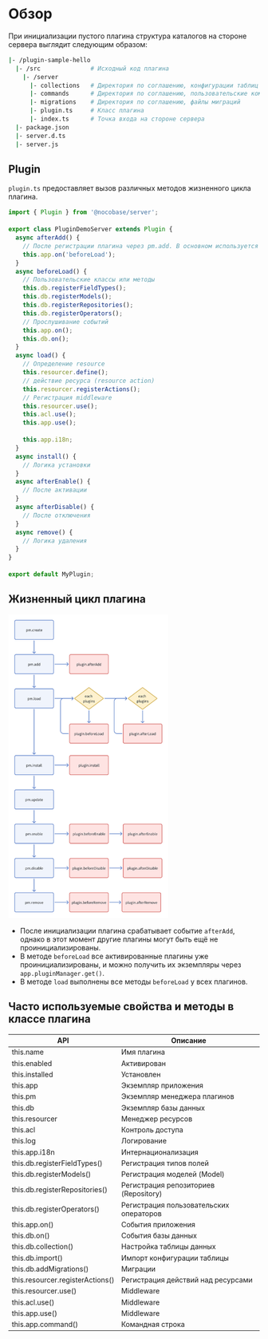 # Обзор

При инициализации пустого плагина структура каталогов на стороне сервера выглядит следующим образом:

```bash
|- /plugin-sample-hello
  |- /src              # Исходный код плагина
    |- /server
      |- collections   # Директория по соглашению, конфигурации таблиц данных плагина
      |- commands      # Директория по соглашению, пользовательские команды
      |- migrations    # Директория по соглашению, файлы миграций
      |- plugin.ts     # Класс плагина
      |- index.ts      # Точка входа на стороне сервера
  |- package.json
  |- server.d.ts
  |- server.js
```

## Plugin

`plugin.ts` предоставляет вызов различных методов жизненного цикла плагина.

```ts
import { Plugin } from '@nocobase/server';

export class PluginDemoServer extends Plugin {
  async afterAdd() {
    // После регистрации плагина через pm.add. В основном используется для размещения обработчиков события beforeLoad приложения.
    this.app.on('beforeLoad');
  }
  async beforeLoad() {
    // Пользовательские классы или методы
    this.db.registerFieldTypes();
    this.db.registerModels();
    this.db.registerRepositories();
    this.db.registerOperators();
    // Прослушивание событий
    this.app.on();
    this.db.on();
  }
  async load() {
    // Определение resource
    this.resourcer.define();
    // действие ресурса (resource action)
    this.resourcer.registerActions();
    // Регистрация middleware
    this.resourcer.use();
    this.acl.use();
    this.app.use();

    this.app.i18n;
  }
  async install() {
    // Логика установки
  }
  async afterEnable() {
    // После активации
  }
  async afterDisable() {
    // После отключения
  }
  async remove() {
    // Логика удаления
  }
}

export default MyPlugin;
```

## Жизненный цикл плагина

<img alt="Жизненный цикл плагина" src="./image.png" style="width: 320px;" />

- После инициализации плагина срабатывает событие `afterAdd`, однако в этот момент другие плагины могут быть ещё не проинициализированы.
- В методе `beforeLoad` все активированные плагины уже проинициализированы, и можно получить их экземпляры через `app.pluginManager.get()`.
- В методе `load` выполнены все методы `beforeLoad` у всех плагинов.

## Часто используемые свойства и методы в классе плагина

| API                              | Описание           |
| -------------------------------- | ------------------ |
| this.name                        | Имя плагина        |
| this.enabled                     | Активирован        |
| this.installed                   | Установлен         |
| this.app                         | Экземпляр приложения |
| this.pm                          | Экземпляр менеджера плагинов |
| this.db                          | Экземпляр базы данных |
| this.resourcer                   | Менеджер ресурсов  |
| this.acl                         | Контроль доступа   |
| this.log                         | Логирование        |
| this.app.i18n                    | Интернационализация |
| this.db.registerFieldTypes()     | Регистрация типов полей |
| this.db.registerModels()         | Регистрация моделей (Model) |
| this.db.registerRepositories()   | Регистрация репозиториев (Repository) |
| this.db.registerOperators()      | Регистрация пользовательских операторов |
| this.app.on()                    | События приложения |
| this.db.on()                     | События базы данных |
| this.db.collection()             | Настройка таблицы данных |
| this.db.import()                 | Импорт конфигурации таблицы |
| this.db.addMigrations()          | Миграции           |
| this.resourcer.registerActions() | Регистрация действий над ресурсами |
| this.resourcer.use()             | Middleware         |
| this.acl.use()                   | Middleware         |
| this.app.use()                   | Middleware         |
| this.app.command()               | Командная строка   |
